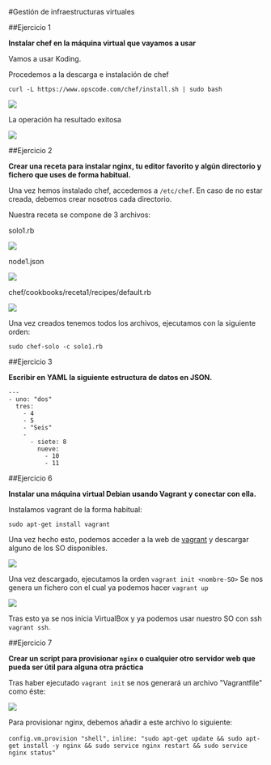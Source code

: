 #Gestión de infraestructuras virtuales

##Ejercicio 1

**Instalar chef en la máquina virtual que vayamos a usar**

Vamos a usar Koding. 

Procedemos a la descarga e instalación de chef

```curl -L https://www.opscode.com/chef/install.sh | sudo bash```

![](https://github.com/miguelfabre/GII-2014/blob/master/ejercicios/Tema_7/imagenes/ejercicio1-1.png)

La operación ha resultado exitosa

![](https://github.com/miguelfabre/GII-2014/blob/master/ejercicios/Tema_7/imagenes/ejercicio1-2.png)

##Ejercicio 2

**Crear una receta para instalar nginx, tu editor favorito y algún directorio y fichero que uses de forma habitual.**

Una vez hemos instalado chef, accedemos a ```/etc/chef```. En caso de no estar creada, debemos crear nosotros cada directorio.

Nuestra receta se compone de 3 archivos:

solo1.rb

![](https://github.com/miguelfabre/GII-2014/blob/master/ejercicios/Tema_7/imagenes/ejercicio2-1.png)

node1.json

![](https://github.com/miguelfabre/GII-2014/blob/master/ejercicios/Tema_7/imagenes/ejercicio2-2.png)

chef/cookbooks/receta1/recipes/default.rb

![](https://github.com/miguelfabre/GII-2014/blob/master/ejercicios/Tema_7/imagenes/ejercicio2-3.png)

Una vez creados tenemos todos los archivos, ejecutamos con la siguiente orden:

```sudo chef-solo -c solo1.rb```

##Ejercicio 3

**Escribir en YAML la siguiente estructura de datos en JSON.**

```
---
- uno: "dos"
  tres:
    - 4
    - 5
    - "Seis"
    -
      - siete: 8
        nueve:
          - 10
          - 11
```
##Ejercicio 6

**Instalar una máquina virtual Debian usando Vagrant y conectar con ella.**

Instalamos vagrant de la forma habitual:

```sudo apt-get install vagrant```

Una vez hecho esto, podemos acceder a la web de [vagrant](http://www.vagrantbox.es/) y descargar alguno de los SO disponibles.

![](https://github.com/miguelfabre/GII-2014/blob/master/ejercicios/Tema_7/imagenes/ejercicio6-1.png)

Una vez descargado, ejecutamos la orden ```vagrant init <nombre-SO>```
Se nos genera un fichero con el cual ya podemos hacer ```vagrant up```

![](https://github.com/miguelfabre/GII-2014/blob/master/ejercicios/Tema_7/imagenes/ejercicio6-2.png)

Tras esto ya se nos inicia VirtualBox y ya podemos usar nuestro SO con ssh ```vagrant ssh```.


##Ejercicio 7

**Crear un script para provisionar `nginx` o cualquier otro servidor web que pueda ser útil para alguna otra práctica**

Tras haber ejecutado ```vagrant init``` se nos generará un archivo "Vagrantfile" como éste:

![](https://github.com/miguelfabre/GII-2014/blob/master/ejercicios/Tema_7/imagenes/ejercicio7-1.png)

Para provisionar nginx, debemos añadir a este archivo lo siguiente:

```config.vm.provision "shell",```
```inline: "sudo apt-get update && sudo apt-get install -y nginx && sudo service nginx restart && sudo service nginx status"```













